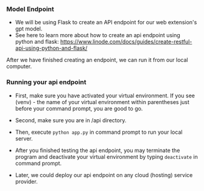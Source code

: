 ### Model Endpoint

-   We will be using Flask to create an API endpoint for our web extension's gpt model.
-   See here to learn more about how to create an api endpoint using python and flask: https://www.linode.com/docs/guides/create-restful-api-using-python-and-flask/

After we have finished creating an endpoint, we can run it from our local computer.

### Running your api endpoint

-   First, make sure you have activated your virtual environment. If you see (venv) - the name of your virtual environment within parentheses just before your command prompt, you are good to go.

-   Second, make sure you are in /api directory.

-   Then, execute `python app.py` in command prompt to run your local server.

-   After you finished testing the api endpoint, you may terminate the program and deactivate your virtual environment by typing `deactivate` in command prompt.

-   Later, we could deploy our api endpoint on any cloud (hosting) service provider.
